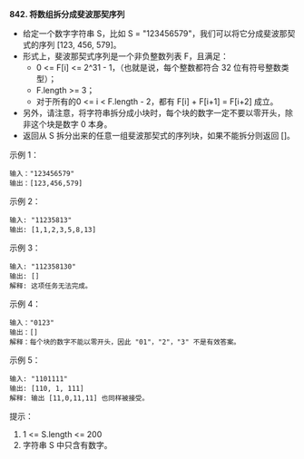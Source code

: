 **842. 将数组拆分成斐波那契序列**
- 给定一个数字字符串 S，比如 S = "123456579"，我们可以将它分成斐波那契式的序列 [123, 456, 579]。
- 形式上，斐波那契式序列是一个非负整数列表 F，且满足：
    - 0 <= F[i] <= 2^31 - 1，（也就是说，每个整数都符合 32 位有符号整数类型）；
    - F.length >= 3；
    - 对于所有的0 <= i < F.length - 2，都有 F[i] + F[i+1] = F[i+2] 成立。
- 另外，请注意，将字符串拆分成小块时，每个块的数字一定不要以零开头，除非这个块是数字 0 本身。
- 返回从 S 拆分出来的任意一组斐波那契式的序列块，如果不能拆分则返回 []。

示例 1：
```
输入："123456579"
输出：[123,456,579]
```
示例 2：
```
输入: "11235813"
输出: [1,1,2,3,5,8,13]
```
示例 3：
```
输入: "112358130"
输出: []
解释: 这项任务无法完成。
```
示例 4：
```
输入："0123"
输出：[]
解释：每个块的数字不能以零开头，因此 "01"，"2"，"3" 不是有效答案。
```
示例 5：
```
输入: "1101111"
输出: [110, 1, 111]
解释: 输出 [11,0,11,11] 也同样被接受。
```

提示：
1. 1 <= S.length <= 200
2. 字符串 S 中只含有数字。